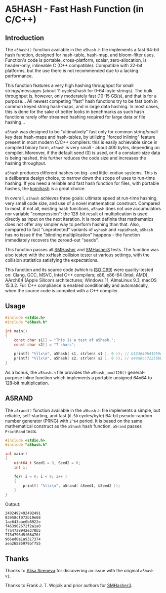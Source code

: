 # A5HASH - Fast Hash Function (in C/C++)

## Introduction

The `a5hash()` function available in the `a5hash.h` file implements a fast
64-bit hash function, designed for hash-table, hash-map, and bloom-filter
uses. Function's code is portable, cross-platform, scalar, zero-allocation,
is header-only, inlineable C (C++ compatible). Compatible with 32-bit
platforms, but the use there is not recommended due to a lacking performance.

This function features a very high hashing throughput for small
strings/messages (about 11 cycles/hash for 0-64-byte strings). The bulk
throughput is, however, only moderately fast (10-15 GB/s), and that is for a
purpose... All newest competing "fast" hash functions try to be fast both in
common keyed string hash-maps, and in large data hashing. In most cases,
this is done for the sake of better looks in benchmarks as such hash functions
rarely offer streamed hashing required for large data or file hashing...

`a5hash` was designed to be "ultimatively" fast only for common string/small
key data hash-maps and hash-tables, by utilizing "forced inlining" feature
present in most modern C/C++ compilers: this is easily achievable since in
compiled binary form, `a5hash` is very small - about 400 bytes, depending on
compiler. Moreover, if the default seed (0) is used, or if a constant-size
data is being hashed, this further reduces the code size and increases the
hashing throughput.

`a5hash` produces different hashes on big- and little-endian systems. This is
a deliberate design choice, to narrow down the scope of uses to run-time
hashing. If you need a reliable and fast hash function for files, with
portable hashes, the [komihash](https://github.com/avaneev/komihash) is a
great choice.

In overall, `a5hash` achieves three goals: ultimate speed at run-time hashing,
very small code size, and use of a novel mathematical construct. Compared to
most, if not all, existing hash functions, `a5hash` does not use accumulators
nor variable "compression": the 128-bit result of multiplication is used
directly as input on the next iteration. It is most definite that mathematics
does not offer any simpler way to perform hashing than that. Also, compared to
fast "unprotected" variants of `wyhash` and `rapidhash`, `a5hash` has no issue
if the "blinding multiplication" happens - the function immediately recovers
the zeroed-out "seeds".

This function passes all [SMHasher](https://github.com/rurban/smhasher) and
[SMHasher3](https://gitlab.com/fwojcik/smhasher3) tests. The function was
also tested with the [xxHash collision tester](https://github.com/Cyan4973/xxHash/tree/dev/tests/collisions)
at various settings, with the collision statistics satisfying the
expectations.

This function and its source code (which is
[ISO C99](https://en.wikipedia.org/wiki/C99)) were quality-tested on:
Clang, GCC, MSVC, Intel C++ compilers; x86, x86-64 (Intel, AMD), AArch64
(Apple Silicon) architectures; Windows 11, AlmaLinux 9.3, macOS 15.3.2.
Full C++ compliance is enabled conditionally and automatically, when the
source code is compiled with a C++ compiler.

## Usage

```c
#include <stdio.h>
#include "a5hash.h"

int main()
{
    const char s1[] = "This is a test of a5hash.";
    const char s2[] = "7 chars";

    printf( "%llx\n", a5hash( s1, strlen( s1 ), 0 )); // b163640b41959e6b
    printf( "%llx\n", a5hash( s2, strlen( s2 ), 0 )); // e49a0cc72256bbac
}
```

As a bonus, the `a5hash.h` file provides the `a5hash_umul128()`
general-purpose inline function which implements a portable unsigned 64x64 to
128-bit multiplication.

## A5RAND

The `a5rand()` function available in the `a5hash.h` file implements a
simple, but reliable, self-starting, and fast (`0.50` cycles/byte) 64-bit
pseudo-random number generator (PRNG) with `2^64` period. It is based on the
same mathematical construct as the `a5hash` hash function. `a5rand` passes
`PractRand` tests.

```c
#include <stdio.h>
#include "a5hash.h"

int main()
{
    uint64_t Seed1 = 0, Seed2 = 0;
    int i;

    for( i = 0; i < 8; i++ )
    {
        printf( "%llx\n", a5rand( &Seed1, &Seed2 ));
    }
}
```

Output:

```
2492492492492491
83958cf072b19e08
1ae643aae6b8922e
f463902672f2a1a0
f7a47a8942e378b5
778d796d5f66470f
966ed0e1a9317374
aea26585979bf755
```

## Thanks

Thanks to [Alisa Sireneva](https://github.com/purplesyringa) for discovering
an issue with the original `a5hash v1`.

Thanks to Frank J. T. Wojcik and prior authors for
[SMHasher3](https://gitlab.com/fwojcik/smhasher3).
